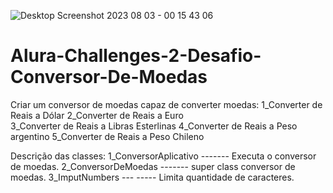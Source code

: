 ![Desktop Screenshot 2023 08 03 - 00 15 43 06](https://github.com/AldersonSantos/Alura-Challenges-2-Desafio-Conversor-De-Moedas/assets/131020135/20352336-953d-41f9-8550-b0427df6d425)
# Alura-Challenges-2-Desafio-Conversor-De-Moedas
Criar um conversor de moedas capaz de converter moedas:
1_Converter de Reais a Dólar 
2_Converter de Reais a Euro  
3_Converter de Reais a Libras Esterlinas 
4_Converter de Reais a Peso argentino
5_Converter de Reais a Peso Chileno

Descrição das classes:
1_ConversorAplicativo ------- Executa o conversor de moedas.
2_ConversorDeMoedas   ------- super class conversor de moedas.
3_ImputNumbers      --- ----- Limita quantidade de caracteres.


